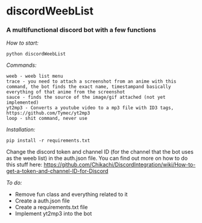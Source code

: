 # discordWeebList

### A multifunctional discord bot with a few functions

*How to start:*
```
python discordWeebList
```

*Commands:*
```
weeb - weeb list menu
trace - you need to attach a screenshot from an anime with this command, the bot finds the exact name, timestampand basically everything of that anime from the screenshot
sauce - finds the source of the image/gif attached (not yet implemented)
yt2mp3 - Converts a youtube video to a mp3 file with ID3 tags, https://github.com/Tymec/yt2mp3
loop - shit command, never use
```

*Installation:*
```
pip install -r requirements.txt
```
Change the discord token and channel ID (for the channel that the bot uses as the weeb list) in the auth.json file.
You can find out more on how to do this stuff here: https://github.com/Chikachi/DiscordIntegration/wiki/How-to-get-a-token-and-channel-ID-for-Discord

*To do:*
- Remove fun class and everything related to it
- Create a auth.json file
- Create a requirements.txt file
- Implement yt2mp3 into the bot
